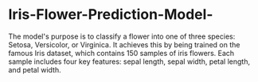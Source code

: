 # Iris-Flower-Prediction-Model-
The model's purpose is to classify a flower into one of three species: Setosa, Versicolor, or Virginica. It achieves this by being trained on the famous Iris dataset, which contains 150 samples of iris flowers. Each sample includes four key features: sepal length, sepal width, petal length, and petal width.
